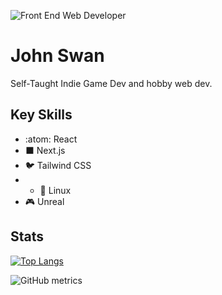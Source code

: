 
![Front End Web Developer]([https://images.unsplash.com/photo-1457305237443-44c3d5a30b89?ixlib=rb-1.2.1&ixid=MnwxMjA3fDB8MHxwaG90by1wYWdlfHx8fGVufDB8fHx8&auto=format&fit=crop&w=1474&q=80](https://cdn2.unrealengine.com/unreal-engine-5-2-header-1920x1080-89c409500751.jpg?resize=1&w=1920))

# John Swan

Self-Taught Indie Game Dev and hobby web dev.

## Key Skills
* :atom: React
* ⬛ Next.js
* 🐦 Tailwind CSS
* * 🐧 Linux
* 🎮 Unreal


## Stats

[![Top Langs](https://github-readme-stats.vercel.app/api/top-langs/?username=JohnESwan3)](https://github.com/anuraghazra/github-readme-stats)  

![GitHub metrics](https://metrics.lecoq.io/JohnESwan3)  
